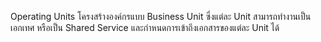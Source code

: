 Operating Units โครงสร้างองค์กรแบบ Business Unit ซึ่งแต่ละ Unit สามารถทำงานเป็นเอกเทศ หรือเป็น Shared Service และกำหนดการเข้าถึงเอกสารของแต่ละ Unit ได้